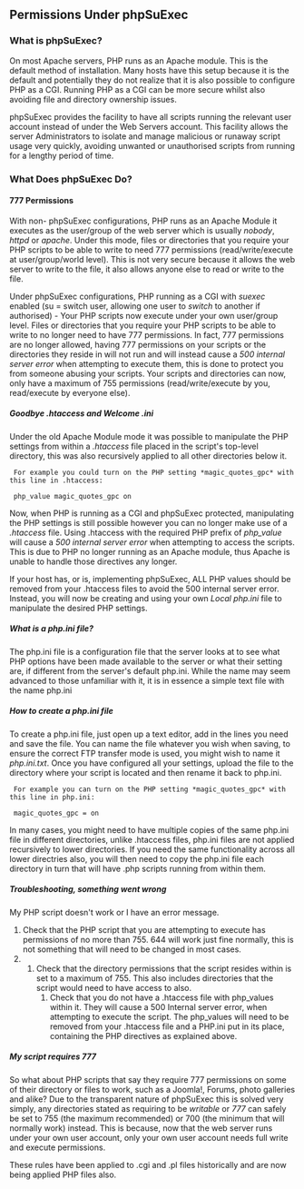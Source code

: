 <!-- Filename: How_do_phpSuExec_file_permissions_work%3F / Display title: phpSuExec File Permissions  -->

## Permissions Under phpSuExec

### What is phpSuExec?

On most Apache servers, PHP runs as an Apache module. This is the
default method of installation. Many hosts have this setup because it is the
default and potentially they do not realize that it is also possible to
configure PHP as a CGI. Running PHP as a CGI can be more secure whilst
also avoiding file and directory ownership issues.

phpSuExec provides the facility to have all scripts running the relevant
user account instead of under the Web Servers account. This facility
allows the server Administrators to isolate and manage malicious or
runaway script usage very quickly, avoiding unwanted or unauthorised
scripts from running for a lengthy period of time.

### What Does phpSuExec Do?

#### 777 Permissions

With non- phpSuExec configurations, PHP runs as an Apache Module it
executes as the user/group of the web server which is usually *nobody*,
*httpd* or *apache*. Under this mode, files or directories that you
require your PHP scripts to be able to write to need 777 permissions
(read/write/execute at user/group/world level). This is not very secure
because it allows the web server to write to the file, it also allows
anyone else to read or write to the file.

Under phpSuExec configurations, PHP running as a CGI with *suexec*
enabled (su = switch user, allowing one user to *switch* to another if
authorised) - Your PHP scripts now execute under your own user/group
level. Files or directories that you require your PHP scripts to be able
to write to no longer need to have 777 permissions. In fact, 777
permissions are no longer allowed, having 777 permissions on your
scripts or the directories they reside in will not run and will instead
cause a *500 internal server error* when attempting to execute them,
this is done to protect you from someone abusing your scripts. Your
scripts and directories can now, only have a maximum of 755 permissions
(read/write/execute by you, read/execute by everyone else).

##### Goodbye *.htaccess* and Welcome *.ini*

Under the old Apache Module mode it was possible to manipulate the PHP
settings from within a *.htaccess* file placed in the script's top-level
directory, this was also recursively applied to all other directories
below it.

     For example you could turn on the PHP setting *magic_quotes_gpc* with this line in .htaccess:

     php_value magic_quotes_gpc on

Now, when PHP is running as a CGI and phpSuExec protected, manipulating
the PHP settings is still possible however you can no longer make use of
a *.htaccess* file. Using .htaccess with the required PHP prefix of
*php_value* will cause a *500 internal server error* when attempting to
access the scripts. This is due to PHP no longer running as an Apache
module, thus Apache is unable to handle those directives any longer.

If your host has, or is, implementing phpSuExec, ALL PHP values should
be removed from your .htaccess files to avoid the 500 internal server
error. Instead, you will now be creating and using your own *Local
php.ini* file to manipulate the desired PHP settings.

##### What is a php.ini file?

The php.ini file is a configuration file that the server looks at to see
what PHP options have been made available to the server or what their
setting are, if different from the server's default php.ini. While the
name may seem advanced to those unfamiliar with it, it is in essence a
simple text file with the name php.ini

##### How to create a php.ini file

To create a php.ini file, just open up a text editor, add in the lines
you need and save the file. You can name the file whatever you wish when
saving, to ensure the correct FTP transfer mode is used, you might wish
to name it *php.ini.txt*. Once you have configured all your settings,
upload the file to the directory where your script is located and then
rename it back to php.ini.

     For example you can turn on the PHP setting *magic_quotes_gpc* with this line in php.ini:

     magic_quotes_gpc = on

In many cases, you might need to have multiple copies of the same
php.ini file in different directories, unlike .htaccess files, php.ini
files are not applied recursively to lower directories. If you need the
same functionality across all lower directries also, you will then need
to copy the php.ini file each directory in turn that will have .php
scripts running from within them.

##### Troubleshooting, something went wrong

My PHP script doesn't work or I have an error message.

1.  Check that the PHP script that you are attempting to execute has
    permissions of no more than 755.
    644 will work just fine normally, this is not something that will
    need to be changed in most cases.
1.  1.  Check that the directory permissions that the script resides
        within is set to a maximum of 755.
        This also includes directories that the script would need to
        have access to also.
        1.  Check that you do not have a .htaccess file with php_values
            within it.
            They will cause a 500 Internal server error, when attempting
            to execute the script.
            The php_values will need to be removed from your .htaccess
            file and a PHP.ini put in its place,
            containing the PHP directives as explained above.

##### My script requires 777

So what about PHP scripts that say they require 777 permissions on some
of their directory or files to work, such as a Joomla!, Forums, photo
galleries and alike? Due to the transparent nature of phpSuExec this is
solved very simply, any directories stated as requiring to be *writable*
or *777* can safely be set to 755 (the maximum recommended) or 700 (the
minimum that will normally work) instead. This is because, now that the
web server runs under your own user account, only your own user account
needs full write and execute permissions.

These rules have been applied to .cgi and .pl files historically and are
now being applied PHP files also.
